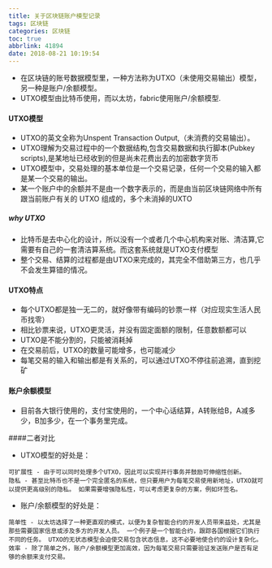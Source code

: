 ```yaml
---
title: 关于区块链账户模型记录
tags: 区块链
categories: 区块链
toc: true
abbrlink: 41894
date: 2018-08-21 10:19:54
---
```


- 在区块链的账号数据模型里，一种方法称为UTXO（未使用交易输出）模型，另一种是账户/余额模型。
-  UTXO模型由比特币使用，而以太坊，fabric使用账户/余额模型.

<!-- more -->

#### UTXO模型

- UTXO的英文全称为Unspent Transaction Output,（未消费的交易输出）。
- UTXO理解为交易过程中的一个数据结构,包含交易数据和执行脚本(Pubkey scripts),是某地址已经收到的但是尚未花费出去的加密数字货币
- UTXO模型中，交易处理的基本单位是一个交易记录，任何一个交易的输入都是某一个交易的输出。
- 某一个账户中的余额并不是由一个数字表示的，而是由当前区块链网络中所有跟当前账户有关的 UTXO 组成的，多个未消掉的UXTO


##### why UTXO
- 比特币是去中心化的设计，所以没有一个或者几个中心机构来对账、清洁算,它需要有自己的一套清洁算系统。而这套系统就是UTXO支付模型
- 整个交易、结算的过程都是由UTXO来完成的，其完全不借助第三方，也几乎不会发生算错的情况。


#### UTXO特点
- 每个UTXO都是独一无二的，就好像带有编码的钞票一样（对应现实生活人民币找零）
- 相比钞票来说，UTXO更灵活，并没有固定面额的限制，任意数额都可以
- UTXO是不能分割的，只能被消耗掉
- 在交易前后，UTXO的数量可能增多，也可能减少
- 每笔交易的输入和输出都是有关系的，可以通过UTXO不停往前追溯，直到挖矿




#### 账户余额模型
- 目前各大银行使用的，支付宝使用的，一个中心话结算，A转账给B，A减多少，B加多少，在一个事务里完成。






####二者对比

- UTXO模型的好处是：

```
可扩展性 - 由于可以同时处理多个UTXO，因此可以实现并行事务并鼓励可伸缩性创新。
隐私 - 甚至比特币也不是一个完全匿名的系统，但只要用户为每笔交易使用新地址，UTXO就可以提供更高级别的隐私。 如果需要增强隐私性，可以考虑更复杂的方案，例如环签名。
```

- 账户/余额模型的好处是：
```
简单性 - 以太坊选择了一种更直观的模式，以便为复杂智能合约的开发人员带来益处，尤其是那些需要国家信息或涉及多方的开发人员。 一个例子是一个智能合约，跟踪各国根据它们执行不同的任务。 UTXO的无状态模型会迫使交易包含状态信息，这不必要地使合约的设计复杂化。
效率 - 除了简单之外，账户/余额模型更加高效，因为每笔交易只需要验证发送账户是否有足够的余额来支付交易。
```